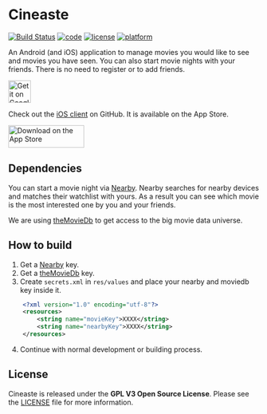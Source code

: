 # Cineaste

[![Build Status](https://travis-ci.org/spacepandas/cineaste-android.svg?branch=master)](https://travis-ci.org/spacepandas/cineaste-android.svg?branch=master)
[![code](https://img.shields.io/badge/code-Kotlin-blue.svg)]()
[![license](https://img.shields.io/badge/license-GPLv3-lightgrey.svg)](https://github.com/marcelgross90/Cineaste/blob/master/LICENSE)
[![platform](https://img.shields.io/badge/platform-android-lightgrey.svg)]()

An Android (and iOS) application to manage movies you would like to see and movies you have seen.
You can also start movie nights with your friends. There is no need to register or to add friends.

<a href='https://play.google.com/store/apps/details?id=de.cineaste.android&pcampaignid=MKT-Other-global-all-co-prtnr-py-PartBadge-Mar2515-1'><img alt='Get it on Google Play' src='https://play.google.com/intl/en_us/badges/images/apps/en-play-badge.png' height="45px"/></a>

Check out the [iOS client](https://github.com/spacepandas/cineaste-ios) on GitHub. It is available on the App Store.

<a href='https://itunes.apple.com/us/app/cineaste-app/id1402748020'><img alt='Download on the App Store' img src='https://linkmaker.itunes.apple.com/assets/shared/badges/en-us/appstore-lrg.svg' width="152" height="45"/></a>

## Dependencies

You can start a movie night via [Nearby][nearbyLink]. Nearby searches for nearby devices and matches their watchlist with yours.
As a result you can see which movie is the most interested one by you and your friends.

We are using [theMovieDb][theMovieDb] to get access to the big movie data universe.

## How to build

1. Get a [Nearby][nearbyLink] key.
2. Get a [theMovieDb][theMovieDb] key.
3. Create `secrets.xml` in `res/values` and place your nearby and moviedb key inside it.
```xml
    <?xml version="1.0" encoding="utf-8"?>
    <resources>
        <string name="movieKey">XXXX</string>
        <string name="nearbyKey">XXXX</string>
    </resources>
```
4. Continue with normal development or building process.

## License

Cineaste is released under the **GPL V3 Open Source License**. Please see the [LICENSE](https://github.com/marcelgross90/Cineaste/blob/master/LICENSE) file for more information.

[nearbyLink]: https://developers.google.com/nearby/messages/overview
[theMovieDb]: https://www.themoviedb.org/
